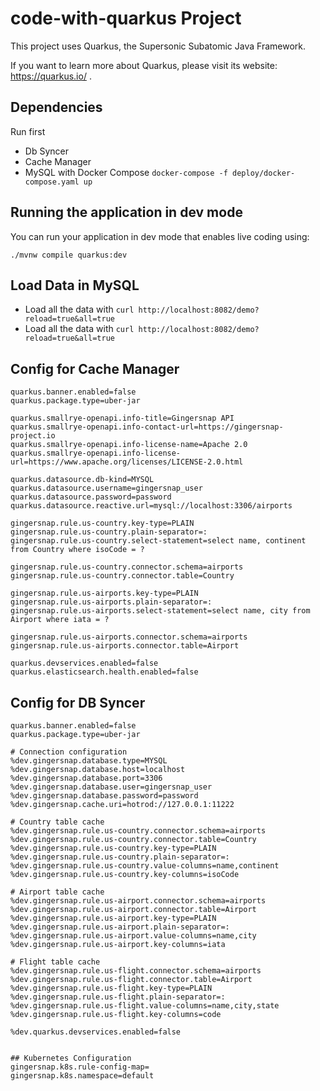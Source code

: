 # code-with-quarkus Project

This project uses Quarkus, the Supersonic Subatomic Java Framework.

If you want to learn more about Quarkus, please visit its website: https://quarkus.io/ .

## Dependencies

Run first

* Db Syncer
* Cache Manager
* MySQL with Docker Compose `docker-compose -f deploy/docker-compose.yaml up`

## Running the application in dev mode

You can run your application in dev mode that enables live coding using:
```shell script
./mvnw compile quarkus:dev
```

## Load Data in MySQL

* Load all the data with `curl http://localhost:8082/demo?reload=true&all=true`
* Load all the data with `curl http://localhost:8082/demo?reload=true&all=true`

## Config for Cache Manager

```properties
quarkus.banner.enabled=false
quarkus.package.type=uber-jar

quarkus.smallrye-openapi.info-title=Gingersnap API
quarkus.smallrye-openapi.info-contact-url=https://gingersnap-project.io
quarkus.smallrye-openapi.info-license-name=Apache 2.0
quarkus.smallrye-openapi.info-license-url=https://www.apache.org/licenses/LICENSE-2.0.html

quarkus.datasource.db-kind=MYSQL
quarkus.datasource.username=gingersnap_user
quarkus.datasource.password=password
quarkus.datasource.reactive.url=mysql://localhost:3306/airports

gingersnap.rule.us-country.key-type=PLAIN
gingersnap.rule.us-country.plain-separator=:
gingersnap.rule.us-country.select-statement=select name, continent from Country where isoCode = ?

gingersnap.rule.us-country.connector.schema=airports
gingersnap.rule.us-country.connector.table=Country

gingersnap.rule.us-airports.key-type=PLAIN
gingersnap.rule.us-airports.plain-separator=:
gingersnap.rule.us-airports.select-statement=select name, city from Airport where iata = ?

gingersnap.rule.us-airports.connector.schema=airports
gingersnap.rule.us-airports.connector.table=Airport

quarkus.devservices.enabled=false
quarkus.elasticsearch.health.enabled=false
```

## Config for DB Syncer
```properties
quarkus.banner.enabled=false
quarkus.package.type=uber-jar

# Connection configuration
%dev.gingersnap.database.type=MYSQL
%dev.gingersnap.database.host=localhost
%dev.gingersnap.database.port=3306
%dev.gingersnap.database.user=gingersnap_user
%dev.gingersnap.database.password=password
%dev.gingersnap.cache.uri=hotrod://127.0.0.1:11222

# Country table cache
%dev.gingersnap.rule.us-country.connector.schema=airports
%dev.gingersnap.rule.us-country.connector.table=Country
%dev.gingersnap.rule.us-country.key-type=PLAIN
%dev.gingersnap.rule.us-country.plain-separator=:
%dev.gingersnap.rule.us-country.value-columns=name,continent
%dev.gingersnap.rule.us-country.key-columns=isoCode

# Airport table cache
%dev.gingersnap.rule.us-airport.connector.schema=airports
%dev.gingersnap.rule.us-airport.connector.table=Airport
%dev.gingersnap.rule.us-airport.key-type=PLAIN
%dev.gingersnap.rule.us-airport.plain-separator=:
%dev.gingersnap.rule.us-airport.value-columns=name,city
%dev.gingersnap.rule.us-airport.key-columns=iata

# Flight table cache
%dev.gingersnap.rule.us-flight.connector.schema=airports
%dev.gingersnap.rule.us-flight.connector.table=Airport
%dev.gingersnap.rule.us-flight.key-type=PLAIN
%dev.gingersnap.rule.us-flight.plain-separator=:
%dev.gingersnap.rule.us-flight.value-columns=name,city,state
%dev.gingersnap.rule.us-flight.key-columns=code

%dev.quarkus.devservices.enabled=false


## Kubernetes Configuration
gingersnap.k8s.rule-config-map=
gingersnap.k8s.namespace=default

```